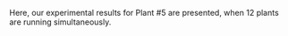 Here, our experimental results for Plant #5 are presented, when 12 plants are running simultaneously.
